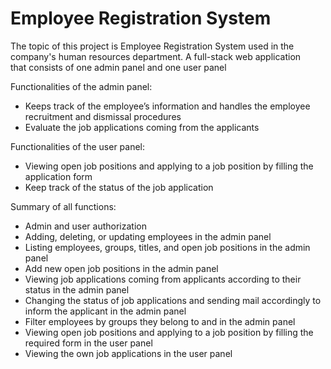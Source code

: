 # Employee Registration System
The topic of this project is Employee Registration System used in the company's human resources department.
A full-stack web application that consists of one admin panel and one user panel


Functionalities of the admin panel:
* Keeps track of the employee’s information and handles the employee recruitment and dismissal procedures 
* Evaluate the job applications coming from the applicants

Functionalities of the user panel:
* Viewing open job positions and applying to a job position by filling the application form
* Keep track of the status of the job application 


Summary of all functions: 
- Admin and user authorization
- Adding, deleting, or updating employees in the admin panel
- Listing employees, groups, titles, and open job positions in the admin panel
- Add new open job positions in the admin panel
- Viewing job applications coming from applicants according to their status in the admin panel
- Changing the status of job applications and sending mail accordingly to inform the applicant in the admin panel
- Filter employees by groups they belong to and in the admin panel
- Viewing open job positions and applying to a job position by filling the required form in the user panel
- Viewing the own job applications in the user panel





